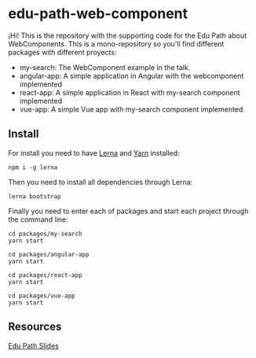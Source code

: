 # edu-path-web-component
¡Hi! 
This is the repository with the supporting code for the Edu Path about WebComponents.
This is a mono-repository so you'll find different packages with different proyects:
* my-search: The WebComponent example in the talk.
* angular-app: A simple application in Angular with the webcomponent implemented
* react-app: A simple application in React with my-search component implemented
* vue-app: A simple Vue app with my-search component implemented

## Install
For install you need to have [Lerna](https://github.com/lerna/lerna) and [Yarn](https://yarnpkg.com/) installed:
```
npm i -g lerna
```
Then you need to install all dependencies through Lerna:
```
lerna bootstrap
```

Finally you need to enter each of packages and start each project through the command line:
```
cd packages/my-search
yarn start

cd packages/angular-app
yarn start

cd packages/react-app
yarn start

cd packages/vue-app
yarn start
```

## Resources
[Edu Path Slides](https://docs.google.com/presentation/d/1k3B9jFzDsIez0OPlr5UENFEojLxwU5kr/edit?usp=sharing&ouid=114248072597230968440&rtpof=true&sd=true)
